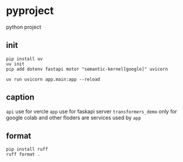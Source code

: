 # pyproject
python project

## init

```
pip install uv
uv init 
pip add dotenv fastapi motor "semantic-kernel[google]" uvicorn

uv run uvicorn app.main:app --reload
```

## caption

`api` use for vercle
`app` use for faskapi server
`transformers_demo` only for google colab
and other floders are services used by `app`

## format

```
pip install ruff
ruff format .
```